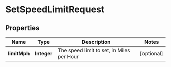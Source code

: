 # SetSpeedLimitRequest

## Properties
Name | Type | Description | Notes
------------ | ------------- | ------------- | -------------
**limitMph** | **Integer** | The speed limit to set, in Miles per Hour |  [optional]

